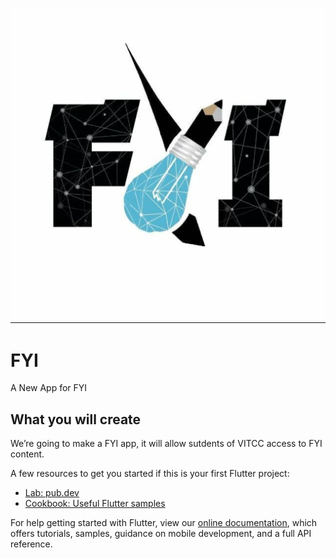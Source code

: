 ![fyi](https://github.com/thecheesybit/fyi-flutter-app/blob/master/assets/images/Screenshot_20200908-164130.jpg)

# FYI

A New App for FYI

## What you will create

We’re going to make a FYI app, it will allow sutdents of VITCC access to FYI content. 


A few resources to get you started if this is your first Flutter project:

- [Lab: pub.dev](https://pub.dev)
- [Cookbook: Useful Flutter samples](https://flutter.dev/docs/cookbook)

For help getting started with Flutter, view our
[online documentation](https://flutter.dev/docs), which offers tutorials,
samples, guidance on mobile development, and a full API reference.
